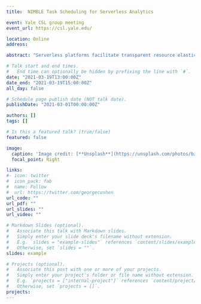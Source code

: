 ```yaml
---
title:  NIMBLE Task Scheduling for Serverless Analytics

event: Yale CSL group meeting
event_url: https://csl.yale.edu/

location: Online
address:

abstract: "Serverless platforms facilitate transparent resource elasticity and fine-grained billing, making them an attractive choice for data analytics. We find that while server-centric analytics frameworks typically optimize for job completion time (JCT), resource utilization and isolation via inter-job scheduling policies, serverless analytics requires optimizing for JCT and cost of execution instead, introducing a new scheduling problem. We present Caerus, a task scheduler for serverless analytics frameworks that employs a fine-grained NIMBLE scheduling algorithm to solve this problem. NIMBLE efficiently pipelines task executions within a job, minimizing execution cost while being Pareto-optimal between cost and JCT for arbitrary analytics jobs. To this end, NIMBLE models a wide range of execution parameters --- pipelineable and non-piplineable data dependencies, data generation, consumption and processing rates, etc. --- to determine the ideal task launch times. Our evaluation results show that in practice, Caerus is able to achieve both optimal cost and JCT for queries across a wide range of analytics workloads."

# Talk start and end times.
#   End time can optionally be hidden by prefixing the line with `#`.
date: "2021-03-19T13:00:00Z"
date_end: "2021-03-19T15:00:00Z"
all_day: false

# Schedule page publish date (NOT talk date).
publishDate: "2021-03-01T00:00:00Z"

authors: []
tags: []

# Is this a featured talk? (true/false)
featured: false

image:
  caption: 'Image credit: [**Unsplash**](https://unsplash.com/photos/bzdhc5b3Bxs)'
  focal_point: Right

links:
#- icon: twitter
#  icon_pack: fab
#  name: Follow
#  url: https://twitter.com/georgecushen
url_code: ""
url_pdf: ""
url_slides: ""
url_video: ""

# Markdown Slides (optional).
#   Associate this talk with Markdown slides.
#   Simply enter your slide deck's filename without extension.
#   E.g. `slides = "example-slides"` references `content/slides/example-slides.md`.
#   Otherwise, set `slides = ""`.
slides: example

# Projects (optional).
#   Associate this post with one or more of your projects.
#   Simply enter your project's folder or file name without extension.
#   E.g. `projects = ["internal-project"]` references `content/project/deep-learning/index.md`.
#   Otherwise, set `projects = []`.
projects:
---
```


